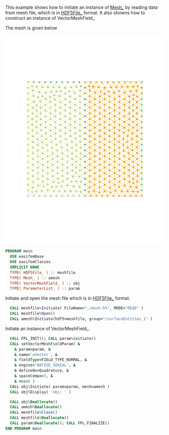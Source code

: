 This example shows how to initiate an instance of [Mesh_](../Mesh/Mesh_.md) by reading data from mesh file, which is in [HDF5File_](../HDF5File/HDF5File_.md) format. It also showns how to construct an instance of VectorMeshField_

The mesh is given below

![](./figures/mesh.png)

``` fortran
PROGRAM main
  USE easifemBase
  USE easifemClasses
  IMPLICIT NONE
  TYPE( HDF5File_ ) :: meshfile
  TYPE( Mesh_ ) :: amesh
  TYPE( VectorMeshField_ ) :: obj
  TYPE( ParameterList_ ) :: param
```

Initiate and open the mesh file which is in [HDF5File_](../HDF5File/HDF5File_.md) format.

```fortran
  CALL meshfile%Initiate( FileName="./mesh.h5", MODE="READ" )
  CALL meshfile%Open()
  CALL amesh%Initiate(hdf5=meshfile, group="/surfaceEntities_1" )
```

Initiate an instance of VectorMeshField_.

```fortran
  CALL FPL_INIT(); CALL param%initiate()
  CALL setVectorMeshFieldParam( &
    & param=param, &
    & name='aVector', &
    & fieldType=FIELD_TYPE_NORMAL, &
    & engine='NATIVE_SERIAL', &
    & defineOn=Quadrature, &
    & spaceCompo=3, &
    & nns=6 )
  CALL obj%Initiate( param=param, mesh=amesh )
  CALL obj%Display( 'obj: ' )
```

```fortran
  CALL obj%Deallocate()
  CALL amesh%Deallocate()
  CALL meshfile%Close()
  CALL meshfile%Deallocate()
  CALL param%Deallocate(); CALL FPL_FINALIZE()
END PROGRAM main
```
